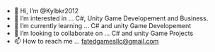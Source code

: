 - 👋 Hi, I’m @Kylbkr2012
- 👀 I’m interested in ... C#, Unity Game Developement and Business.
- 🌱 I’m currently learning ... C# and unity Game Developement 
- 💞️ I’m looking to collaborate on ... C# and unity Game Projects
- 📫 How to reach me ... fatedgamesllc@gmail.com

<!---
Kylbkr2012/Kylbkr2012 is a ✨ special ✨ repository because its `README.md` (this file) appears on your GitHub profile.
You can click the Preview link to take a look at your changes.
--->
